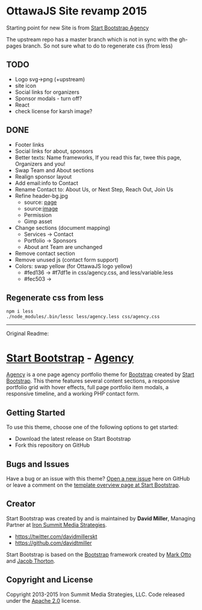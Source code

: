 
# OttawaJS Site revamp 2015
Starting point for new Site is from [Start Bootstrap Agency](http://startbootstrap.com/template-overviews/agency/)

The upstream repo has a master branch which is not in sync with the gh-pages branch. So not sure what to do to regenerate css (from less)

## TODO 
* Logo svg->png  (+upstream)
* site icon
* Social links for organizers
* Sponsor modals - turn off?
* React
* check license for karsh image?

## DONE
* Footer links
* Social links for about, sponsors
* Better texts: Name frameworks, If you read this far, twee this page, Organizers and you!
* Swap Team and About sections
* Realign sponsor layout
* Add email:info to Contact
* Rename Contact to:  About Us, or Next Step, Reach Out, Join Us
* Refine header-bg.jpg 
    * source: [page](http://ottawadailyphotos.blogspot.ca/2014/05/a-view-for-malak-karsh.html) 
    * source:[image](http://2.bp.blogspot.com/-JYzGRpIQJlI/U3q2rzEPMtI/AAAAAAAAfFY/Phr_2ENQf8U/s1600/karsh.jpg)
    * Permission
    * Gimp asset
* Change sections (document mapping)
  * Services -> Contact
  * Portfolio -> Sponsors
  * About ant Team are unchanged
* Remove contact section
* Remove unused js (contact form support)
* Colors: swap yellow (for OttawaJS logo yellow)
    * #fed136 -> #f7df1e in css/agency.css, and less/variable.less
    * #fec503 ->

## Regenerate css from less
    
    npm i less
    ./node_modules/.bin/lessc less/agency.less css/agency.css

-----
Original Readme:

# [Start Bootstrap](http://startbootstrap.com/) - [Agency](http://startbootstrap.com/template-overviews/agency/)

[Agency](http://startbootstrap.com/template-overviews/agency/) is a one page agency portfolio theme for [Bootstrap](http://getbootstrap.com/) created by [Start Bootstrap](http://startbootstrap.com/). This theme features several content sections, a responsive portfolio grid with hover effects, full page portfolio item modals, a responsive timeline, and a working PHP contact form.

## Getting Started

To use this theme, choose one of the following options to get started:
* Download the latest release on Start Bootstrap
* Fork this repository on GitHub

## Bugs and Issues

Have a bug or an issue with this theme? [Open a new issue](https://github.com/IronSummitMedia/startbootstrap-agency/issues) here on GitHub or leave a comment on the [template overview page at Start Bootstrap](http://startbootstrap.com/template-overviews/agency/).

## Creator

Start Bootstrap was created by and is maintained by **David Miller**, Managing Partner at [Iron Summit Media Strategies](http://www.ironsummitmedia.com/).

* https://twitter.com/davidmillerskt
* https://github.com/davidtmiller

Start Bootstrap is based on the [Bootstrap](http://getbootstrap.com/) framework created by [Mark Otto](https://twitter.com/mdo) and [Jacob Thorton](https://twitter.com/fat).

## Copyright and License

Copyright 2013-2015 Iron Summit Media Strategies, LLC. Code released under the [Apache 2.0](https://github.com/IronSummitMedia/startbootstrap-agency/blob/gh-pages/LICENSE) license.
